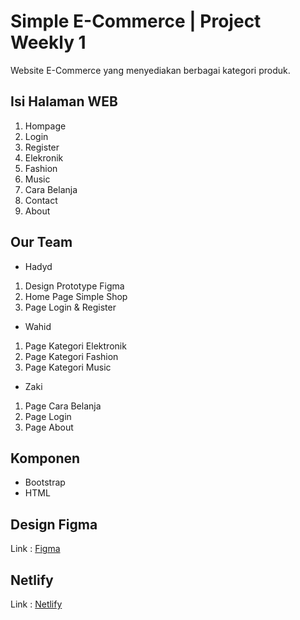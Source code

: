 
# Simple E-Commerce | Project Weekly 1 

Website E-Commerce yang menyediakan berbagai kategori produk.

## Isi Halaman WEB 

1. Hompage 
2. Login
3. Register
4. Elekronik
5. Fashion
6. Music
7. Cara Belanja
8. Contact
9. About

## Our Team 

- Hadyd
1. Design Prototype Figma
2. Home Page Simple Shop
3. Page Login & Register
   
- Wahid
1. Page Kategori Elektronik
2. Page Kategori Fashion
3. Page Kategori Music
  
- Zaki
1. Page Cara Belanja
2. Page Login
3. Page About

## Komponen
- Bootstrap
- HTML
  

## Design Figma
Link : [Figma](https://www.figma.com/file/z1ZWWZl0RZRZAb85mH63Fw/Simple-Online-Shop-Impact-Byte-Cute-Cordelia?node-id=0%3A1) 

## Netlify
Link : [Netlify](https://simpleshopproject.netlify.com/)

  
